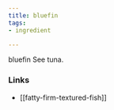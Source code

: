 ```yaml
---
title: bluefin
tags:
- ingredient

---
```

bluefin See tuna.

### Links

* [[fatty-firm-textured-fish]]
